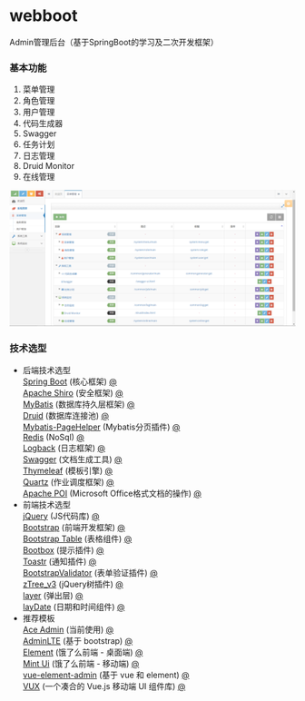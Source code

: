 # webboot
Admin管理后台（基于SpringBoot的学习及二次开发框架）

### 基本功能
1. 菜单管理  
2. 角色管理  
3. 用户管理  
4. 代码生成器  
5. Swagger  
6. 任务计划  
7. 日志管理  
8. Druid Monitor  
9. 在线管理  

![webboot](screenshots/webboot.png)

### 技术选型
- 后端技术选型  
[Spring Boot](https://github.com/spring-projects/spring-boot) (核心框架) [@](http://spring.io/projects/spring-boot)  
[Apache Shiro](https://github.com/apache/shiro) (安全框架) [@](http://shiro.apache.org)  
[MyBatis](https://github.com/mybatis/mybatis-3) (数据库持久层框架) [@](http://www.mybatis.org/mybatis-3)  
[Druid](https://github.com/alibaba/druid) (数据库连接池) [@]()  
[Mybatis-PageHelper](https://github.com/pagehelper/Mybatis-PageHelper) (Mybatis分页插件) [@]()  
[Redis]() (NoSql) [@](https://redis.io)  
[Logback](https://github.com/qos-ch/logback) (日志框架) [@](https://logback.qos.ch)  
[Swagger](https://github.com/swagger-api) (文档生成工具) [@](https://swagger.io)  
[Thymeleaf](https://github.com/thymeleaf) (模板引擎) [@](https://www.thymeleaf.org)  
[Quartz](https://github.com/quartz-scheduler/quartz) (作业调度框架) [@](http://www.quartz-scheduler.org)  
[Apache POI](https://github.com/apache/poi) (Microsoft Office格式文档的操作) [@](http://poi.apache.org/)  
- 前端技术选型  
[jQuery](https://github.com/jquery/jquery) (JS代码库) [@](http://jquery.com)  
[Bootstrap](https://github.com/twbs/bootstrap) (前端开发框架) [@](http://www.bootcss.com)  
[Bootstrap Table](https://github.com/wenzhixin/bootstrap-table) (表格组件) [@](http://bootstrap-table.wenzhixin.net.cn)  
[Bootbox](https://github.com/makeusabrew/bootbox) (提示插件) [@](http://bootboxjs.com)  
[Toastr](https://github.com/CodeSeven/toastr) (通知插件) [@](http://www.toastrjs.com)  
[BootstrapValidator](https://github.com/nghuuphuoc/bootstrapvalidator) (表单验证插件) [@](https://formvalidation.io)  
[zTree_v3](https://github.com/zTree/zTree_v3) (jQuery树插件) [@](http://www.treejs.cn/v3/main.php)  
[layer](https://github.com/sentsin/layer) (弹出层) [@](http://layer.layui.com)  
[layDate](https://github.com/sentsin/laydate) (日期和时间组件) [@](http://www.layui.com/laydate)  
- 推荐模板  
[Ace Admin](http://ace.jeka.by) (当前使用) [@](http://ace.jeka.by)  
[AdminLTE](https://github.com/almasaeed2010/AdminLTE) (基于 bootstrap) [@](https://adminlte.io)  
[Element](https://github.com/ElemeFE/element) (饿了么前端 - 桌面端) [@](http://element.eleme.io)  
[Mint Ui](https://github.com/ElemeFE/mint-ui) (饿了么前端 - 移动端) [@](http://mint-ui.github.io/#!/en)  
[vue-element-admin](https://github.com/PanJiaChen/vue-element-admin) (基于 vue 和 element) [@](https://panjiachen.github.io/vue-element-admin/#/dashboard)  
[VUX](https://github.com/airyland/vux) (一个凑合的 Vue.js 移动端 UI 组件库) [@](https://vux.li)  
